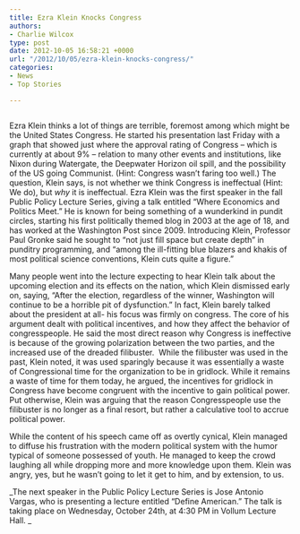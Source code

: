 ```yaml
---
title: Ezra Klein Knocks Congress
authors:
- Charlie Wilcox
type: post
date: 2012-10-05 16:58:21 +0000
url: "/2012/10/05/ezra-klein-knocks-congress/"
categories:
- News
- Top Stories

---
```

<a href="http://www.reedquest.org/?attachment_id=1686" rel="attachment wp-att-1686"><img class="alignnone size-full wp-image-1686" title="Ezra Klein" src="https://i2.wp.com/www.reedquest.org/wp-content/uploads/2012/10/ezra_slider.jpg?resize=770%2C430" alt="" data-recalc-dims="1" /></a>

Ezra Klein thinks a lot of things are terrible, foremost among which might be the United States Congress. He started his presentation last Friday with a graph that showed just where the approval rating of Congress – which is currently at about 9% – relation to many other events and institutions, like Nixon during Watergate, the Deepwater Horizon oil spill, and the possibility of the US going Communist. (Hint: Congress wasn’t faring too well.) The question, Klein says, is not whether we think Congress is ineffectual (Hint: We do), but _why_ it is ineffectual. Ezra Klein was the first speaker in the fall Public Policy Lecture Series, giving a talk entitled “Where Economics and Politics Meet.” He is known for being something of a wunderkind in pundit circles, starting his first politically themed blog in 2003 at the age of 18, and has worked at the Washington Post since 2009. Introducing Klein, Professor Paul Gronke said he sought to “not just fill space but create depth” in punditry programming, and “among the ill-fitting blue blazers and khakis of most political science conventions, Klein cuts quite a figure.”

Many people went into the lecture expecting to hear Klein talk about the upcoming election and its effects on the nation, which Klein dismissed early on, saying, “After the election, regardless of the winner, Washington will continue to be a horrible pit of dysfunction.” In fact, Klein barely talked about the president at all- his focus was firmly on congress. The core of his argument dealt with political incentives, and how they affect the behavior of congresspeople. He said the most direct reason why Congress is ineffective is because of the growing polarization between the two parties, and the increased use of the dreaded filibuster.  While the filibuster was used in the past, Klein noted, it was used sparingly because it was essentially a waste of Congressional time for the organization to be in gridlock. While it remains a waste of time for them today, he argued, the incentives for gridlock in Congress have become congruent with the incentive to gain political power. Put otherwise, Klein was arguing that the reason Congresspeople use the filibuster is no longer as a final resort, but rather a calculative tool to accrue political power.

While the content of his speech came off as overtly cynical, Klein managed to diffuse his frustration with the modern political system with the humor typical of someone possessed of youth. He managed to keep the crowd laughing all while dropping more and more knowledge upon them. Klein was angry, yes, but he wasn’t going to let it get to him, and by extension, to us.

_The next speaker in the Public Policy Lecture Series is Jose Antonio Vargas, who is presenting a lecture entitled “Define American.” The talk is taking place on Wednesday, October 24th, at 4:30 PM in Vollum Lecture Hall. _